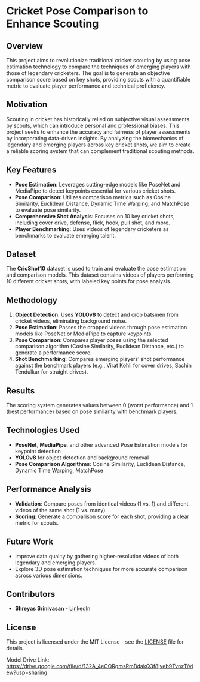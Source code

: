 # Cricket Pose Comparison to Enhance Scouting

## Overview
This project aims to revolutionize traditional cricket scouting by using pose estimation technology to compare the techniques of emerging players with those of legendary cricketers. The goal is to generate an objective comparison score based on key shots, providing scouts with a quantifiable metric to evaluate player performance and technical proficiency.

## Motivation
Scouting in cricket has historically relied on subjective visual assessments by scouts, which can introduce personal and professional biases. This project seeks to enhance the accuracy and fairness of player assessments by incorporating data-driven insights. By analyzing the biomechanics of legendary and emerging players across key cricket shots, we aim to create a reliable scoring system that can complement traditional scouting methods.

## Key Features
- **Pose Estimation**: Leverages cutting-edge models like PoseNet and MediaPipe to detect keypoints essential for various cricket shots.
- **Pose Comparison**: Utilizes comparison metrics such as Cosine Similarity, Euclidean Distance, Dynamic Time Warping, and MatchPose to evaluate pose similarity.
- **Comprehensive Shot Analysis**: Focuses on 10 key cricket shots, including cover drive, defense, flick, hook, pull shot, and more.
- **Player Benchmarking**: Uses videos of legendary cricketers as benchmarks to evaluate emerging talent.

## Dataset
The **CricShot10** dataset is used to train and evaluate the pose estimation and comparison models. This dataset contains videos of players performing 10 different cricket shots, with labeled key points for pose analysis.

## Methodology
1. **Object Detection**: Uses **YOLOv8** to detect and crop batsmen from cricket videos, eliminating background noise.
2. **Pose Estimation**: Passes the cropped videos through pose estimation models like PoseNet or MediaPipe to capture keypoints.
3. **Pose Comparison**: Compares player poses using the selected comparison algorithm (Cosine Similarity, Euclidean Distance, etc.) to generate a performance score.
4. **Shot Benchmarking**: Compares emerging players’ shot performance against the benchmark players (e.g., Virat Kohli for cover drives, Sachin Tendulkar for straight drives).

## Results
The scoring system generates values between 0 (worst performance) and 1 (best performance) based on pose similarity with benchmark players.

## Technologies Used
- **PoseNet**, **MediaPipe**, and other advanced Pose Estimation models for keypoint detection
- **YOLOv8** for object detection and background removal
- **Pose Comparison Algorithms**: Cosine Similarity, Euclidean Distance, Dynamic Time Warping, MatchPose

## Performance Analysis
- **Validation**: Compare poses from identical videos (1 vs. 1) and different videos of the same shot (1 vs. many).
- **Scoring**: Generate a comparison score for each shot, providing a clear metric for scouts.

## Future Work
- Improve data quality by gathering higher-resolution videos of both legendary and emerging players.
- Explore 3D pose estimation techniques for more accurate comparison across various dimensions.
  
## Contributors
- **Shreyas Srinivasan** - [LinkedIn](https://www.linkedin.com/in/shreyas-srinivasan)

## License
This project is licensed under the MIT License - see the [LICENSE](LICENSE) file for details.


Model Drive Link: https://drive.google.com/file/d/132A_4eCORgmsRmBdakQ3f8jveb9TvnzT/view?usp=sharing
